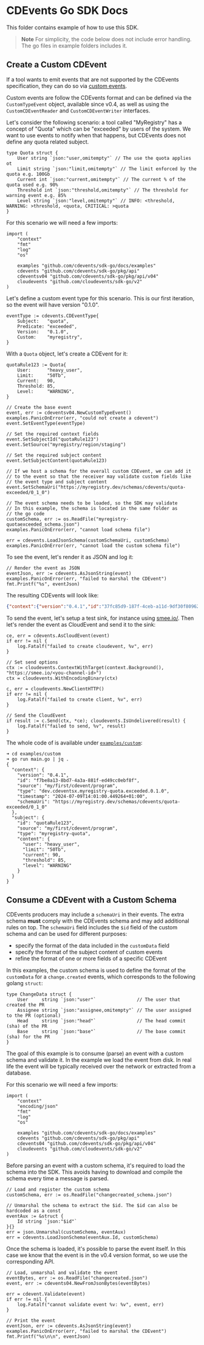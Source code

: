 # CDEvents Go SDK Docs

This folder contains example of how to use this SDK.

> **Note** For simplicity, the code below does not include error handling. The go files in example folders includes it.

## Create a Custom CDEvent

If a tool wants to emit events that are not supported by the CDEvents specification,
they can do so via [custom events](https://github.com/cdevents/spec/tree/main/custom).

Custom events are follow the CDEvents format and can be defined via the
`CustomTypeEvent` object, available since v0.4, as well as using the `CustomCDEventReader`
and `CustomCDEventWriter` interfaces.

Let's consider the following scenario: a tool called "MyRegistry" has a concept of "Quota"
which can be "exceeded" by users of the system. We want to use events to notify when that
happens, but CDEvents does not define any quota related subject.

```golang
type Quota struct {
    User string `json:"user,omitempty"` // The use the quota applies ot
    Limit string `json:"limit,omitempty"` // The limit enforced by the quota e.g. 100Gb
    Current int `json:"current,omitempty"` // The current % of the quota used e.g. 90%
    Threshold int `json:"threshold,omitempty"` // The threshold for warning event e.g. 85%
    Level string `json:"level,omitempty"` // INFO: <threshold, WARNING: >threshold, <quota, CRITICAL: >quota
}
```

For this scenario we will need a few imports:

```golang
import (
	"context"
	"fmt"
	"log"
	"os"

	examples "github.com/cdevents/sdk-go/docs/examples"
	cdevents "github.com/cdevents/sdk-go/pkg/api"
	cdeventsv04 "github.com/cdevents/sdk-go/pkg/api/v04"
	cloudevents "github.com/cloudevents/sdk-go/v2"
)
```

Let's define a custom event type for this scenario.
This is our first iteration, so the event will have version "0.1.0".

```golang
eventType := cdevents.CDEventType{
    Subject:   "quota",
    Predicate: "exceeded",
    Version:   "0.1.0",
    Custom:    "myregistry",
}
```

With a `Quota` object, let's create a CDEvent for it:

```golang
quotaRule123 := Quota{
    User:      "heavy_user",
    Limit:     "50Tb",
    Current:   90,
    Threshold: 85,
    Level:     "WARNING",
}

// Create the base event
event, err := cdeventsv04.NewCustomTypeEvent()
examples.PanicOnError(err, "could not create a cdevent")
event.SetEventType(eventType)

// Set the required context fields
event.SetSubjectId("quotaRule123")
event.SetSource("myregistry/region/staging")

// Set the required subject content
event.SetSubjectContent(quotaRule123)

// If we host a schema for the overall custom CDEvent, we can add it
// to the event so that the receiver may validate custom fields like
// the event type and subject content
event.SetSchemaUri("https://myregistry.dev/schemas/cdevents/quota-exceeded/0_1_0")

// The event schema needs to be loaded, so the SDK may validate
// In this example, the schema is located in the same folder as
// the go code
customSchema, err := os.ReadFile("myregistry-quotaexceeded_schema.json")
examples.PanicOnError(err, "cannot load schema file")

err = cdevents.LoadJsonSchema(customSchemaUri, customSchema)
examples.PanicOnError(err, "cannot load the custom schema file")
```

To see the event, let's render it as JSON and log it:

```golang
// Render the event as JSON
eventJson, err := cdevents.AsJsonString(event)
examples.PanicOnError(err, "failed to marshal the CDEvent")
fmt.Printf("%s", eventJson)
```

The resulting CDEvents will look like:

```json
{"context":{"version":"0.4.1","id":"37fc85d9-187f-4ceb-a11d-9df30f809624","source":"my/first/cdevent/program","type":"dev.cdeventsx.myregistry-quota.exceeded.0.1.0","timestamp":"2024-07-09T14:00:54.375172+01:00","schemaUri":"https://myregistry.dev/schemas/cdevents/quota-exceeded/0_1_0"},"subject":{"id":"quotaRule123","source":"my/first/cdevent/program","type":"myregistry-quota","content":{"user":"heavy_user","limit":"50Tb","current":90,"threshold":85,"level":"WARNING"}}}
```

To send the event, let's setup a test sink, for instance using [smee.io/](https://smee.io/).
Then let's render the event as CloudEvent and send it to the sink:

```golang
ce, err = cdevents.AsCloudEvent(event)
if err != nil {
    log.Fatalf("failed to create cloudevent, %v", err)
}

// Set send options
ctx := cloudevents.ContextWithTarget(context.Background(), "https://smee.io/<you-channel-id>")
ctx = cloudevents.WithEncodingBinary(ctx)

c, err = cloudevents.NewClientHTTP()
if err != nil {
    log.Fatalf("failed to create client, %v", err)
}

// Send the CloudEvent
if result := c.Send(ctx, *ce); cloudevents.IsUndelivered(result) {
    log.Fatalf("failed to send, %v", result)
}
```

The whole code of is available under [`examples/custom`](./examples/custom/main.go):

```shell
➜ cd examples/custom
➜ go run main.go | jq .
{
  "context": {
    "version": "0.4.1",
    "id": "f7be8a13-8bd7-4a3a-881f-ed49cc0ebf8f",
    "source": "my/first/cdevent/program",
    "type": "dev.cdeventsx.myregistry-quota.exceeded.0.1.0",
    "timestamp": "2024-07-09T14:01:00.449264+01:00",
    "schemaUri": "https://myregistry.dev/schemas/cdevents/quota-exceeded/0_1_0"
  },
  "subject": {
    "id": "quotaRule123",
    "source": "my/first/cdevent/program",
    "type": "myregistry-quota",
    "content": {
      "user": "heavy_user",
      "limit": "50Tb",
      "current": 90,
      "threshold": 85,
      "level": "WARNING"
    }
  }
}
```

## Consume a CDEvent with a Custom Schema

CDEvents producers may include a `schemaUri` in their events. The extra schema **must** comply with the CDEvents schema and may add additional rules on top.
The `schemaUri` field includes the `$id` field of the custom schema and can be used for different purposes:
* specify the format of the data included in the `customData` field
* specify the format of the subject content of custom events
* refine the format of one or more fields of a specific CDEvent

In this examples, the custom schema is used to define the format of the `customData` for a `change.created` events, which corresponds to the following golang `struct`:

```golang
type ChangeData struct {
	User     string `json:"user"`               // The user that created the PR
	Assignee string `json:"assignee,omitempty"` // The user assigned to the PR (optional)
	Head     string `json:"head"`               // The head commit (sha) of the PR
	Base     string `json:"base"`               // The base commit (sha) for the PR
}
```

The goal of this example is to consume (parse) an event with a custom schema and validate it. In the example we load the event from disk. In real life the event will be typically received over the network or extracted from a database.

For this scenario we will need a few imports:

```golang
import (
	"context"
	"encoding/json"
	"fmt"
	"log"
	"os"

	examples "github.com/cdevents/sdk-go/docs/examples"
	cdevents "github.com/cdevents/sdk-go/pkg/api"
	cdevents04 "github.com/cdevents/sdk-go/pkg/api/v04"
	cloudevents "github.com/cloudevents/sdk-go/v2"
)
```

Before parsing an event with a custom schema, it's required to load the schema into the SDK. This avoids having to download and compile the schema every time a message is parsed.

```golang
// Load and register the custom schema
customSchema, err := os.ReadFile("changecreated_schema.json")

// Unmarshal the schema to extract the $id. The $id can also be hardcoded as a const
eventAux := &struct {
    Id string `json:"$id"`
}{}
err = json.Unmarshal(customSchema, eventAux)
err = cdevents.LoadJsonSchema(eventAux.Id, customSchema)
```

Once the schema is loaded, it's possible to parse the event itself.
In this case we know that the event is in the v0.4 version format, so we use the corresponding API.

```golang
// Load, unmarshal and validate the event
eventBytes, err := os.ReadFile("changecreated.json")
event, err := cdevents04.NewFromJsonBytes(eventBytes)

err = cdevent.Validate(event)
if err != nil {
	log.Fatalf("cannot validate event %v: %v", event, err)
}

// Print the event
eventJson, err := cdevents.AsJsonString(event)
examples.PanicOnError(err, "failed to marshal the CDEvent")
fmt.Printf("%s\n\n", eventJson)
```
